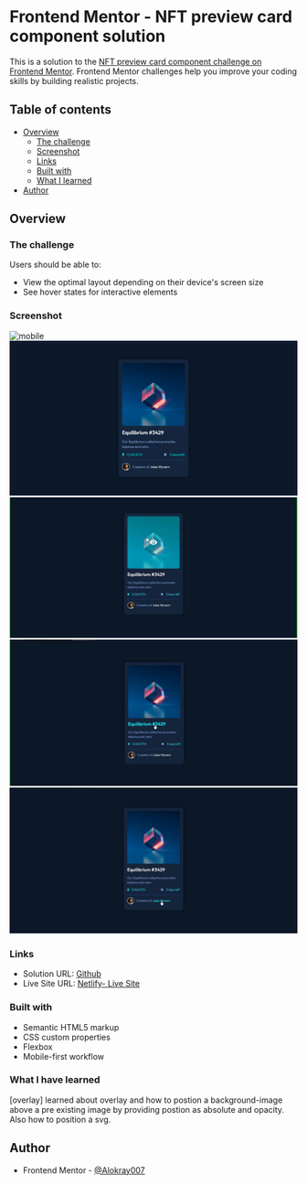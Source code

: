 # Frontend Mentor - NFT preview card component solution

This is a solution to the [NFT preview card component challenge on Frontend Mentor](https://www.frontendmentor.io/challenges/nft-preview-card-component-SbdUL_w0U). Frontend Mentor challenges help you improve your coding skills by building realistic projects.

## Table of contents

- [Overview](#overview)
  - [The challenge](#the-challenge)
  - [Screenshot](#screenshot)
  - [Links](#links)
  - [Built with](#built-with)
  - [What I learned](#what-i-learned)
- [Author](#author)

## Overview

### The challenge

Users should be able to:

- View the optimal layout depending on their device's screen size
- See hover states for interactive elements

### Screenshot

![mobile](https/raw.github.com/Alokray007/nft-preview-comp-FM/main/screenshot/mobile.png)
![desktop](./screenshot/desktop.png)
![active1](./screenshot/active1.png)
![active2](./screenshot/active2.png)
![active3](./screenshot/active3.png)

### Links

- Solution URL: [Github](https://github.com/Alokray007/nft-preview-comp-FM)
- Live Site URL: [Netlify- Live Site](https://nftpreviewfm.netlify.app/)

### Built with

- Semantic HTML5 markup
- CSS custom properties
- Flexbox
- Mobile-first workflow


### What I have learned
[overlay] learned about overlay and how to postion a background-image above a pre existing image by providing postion as absolute and opacity. Also how to position a svg.


## Author

- Frontend Mentor - [@Alokray007](https://www.frontendmentor.io/profile/Alokray007)

